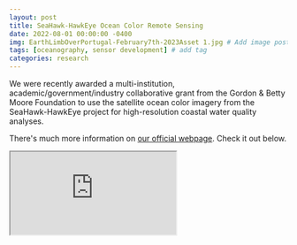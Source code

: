 ```yaml
---
layout: post
title: SeaHawk-HawkEye Ocean Color Remote Sensing
date: 2022-08-01 00:00:00 -0400
img: EarthLimbOverPortugal-February7th-2023Asset 1.jpg # Add image post (optional)
tags: [oceanography, sensor development] # add tag
categories: research
---
```


We were recently awarded a multi-institution, academic/government/industry collaborative grant from the Gordon & Betty Moore Foundation to use the satellite ocean color imagery from the SeaHawk-HawkEye project for high-resolution coastal water quality analyses. 

There's much more information on <a href="https://uncw.edu/socon/index.html">our official webpage</a>. Check it out below.

<div class="resp-container">
    <iframe class="resp-iframe" src="https://uncw.edu/socon/index.html"></iframe>
</div>